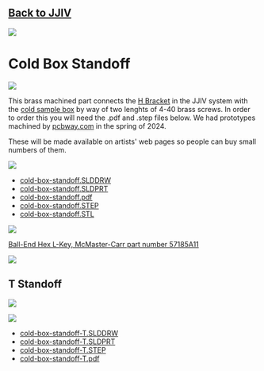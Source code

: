 ## [Back to JJIV](../)

![](images/cold-box-standoff-photo.jpg)

# Cold Box Standoff

![](images/cold-box-standoff-qrcode.png)

This brass machined part connects the [H Bracket](../h-bracket/) in the JJIV system with the [cold sample box](../cold-sample-box/) by way of two lenghts of 4-40 brass screws.  In order to order this you will need the .pdf and .step files below.  We had prototypes machined by [pcbway.com](https://pcbway.com) in the spring of 2024.  

These will be made available on artists' web pages so people can buy small numbers of them.

![](images/dimensioned-drawing.png)

 - [cold-box-standoff.SLDDRW](cold-box-standoff.SLDDRW)
 - [cold-box-standoff.SLDPRT](cold-box-standoff.SLDPRT)
 - [cold-box-standoff.pdf](cold-box-standoff.pdf)
 - [cold-box-standoff.STEP](cold-box-standoff.STEP)
 - [cold-box-standoff.STL](cold-box-standoff.STL)
 
[![](images/4-40-quarter-inch-screw-drawing.png)](https://www.mcmaster.com/93465A106/)

[Ball-End Hex L-Key, McMaster-Carr part number 57185A11](https://www.mcmaster.com/57185A11/)

[![](images/Hex-L-key-3-32nd-drawing.png)](https://www.mcmaster.com/57185A11/)


## T Standoff

![](images/drawing-T.png)

![](images/vertical-assembly.png)

 - [cold-box-standoff-T.SLDDRW](cold-box-standoff-T.SLDDRW)
 - [cold-box-standoff-T.SLDPRT](cold-box-standoff-T.SLDPRT)
 - [cold-box-standoff-T.STEP](cold-box-standoff-T.STEP)
 - [cold-box-standoff-T.pdf](cold-box-standoff-T.pdf)



